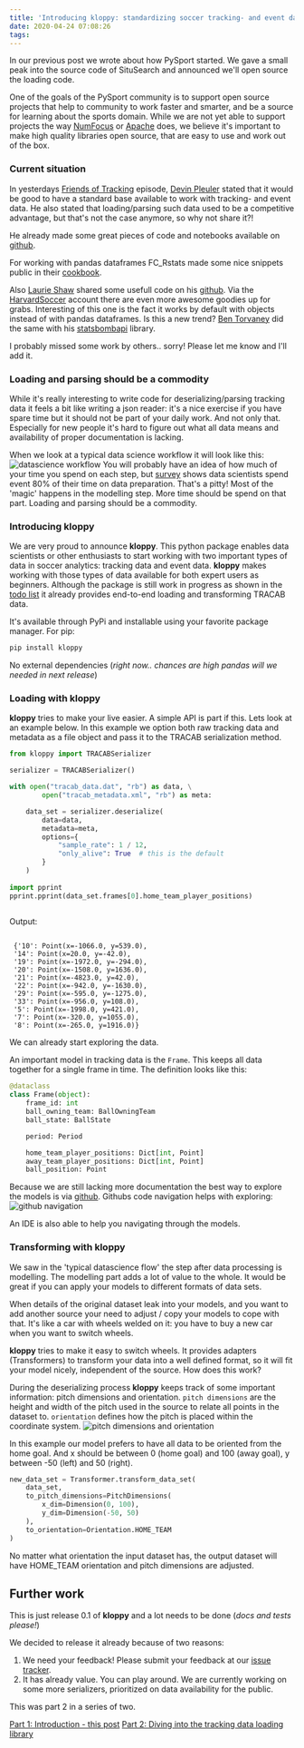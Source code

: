 ```yaml
---
title: 'Introducing kloppy: standardizing soccer tracking- and event data'
date: 2020-04-24 07:08:26
tags:
---
```

In our previous post we wrote about how PySport started. We gave a small peak into the source code of SituSearch and announced we'll open source the loading code.
 
One of the goals of the PySport community is to support open source projects that help to community to work faster and smarter, and be a source for learning about the sports domain. While we are not yet able to support projects the way [NumFocus](https://numfocus.org/) or [Apache](https://www.apache.org/) does, we believe it's important to make high quality libraries open source, that are easy to use and work out of the box.

### Current situation

In yesterdays [Friends of Tracking](https://www.youtube.com/channel/UCUBFJYcag8j2rm_9HkrrA7w) episode, [Devin Pleuler](https://twitter.com/devinpleuler) stated that it would be good to have a standard base available to work with tracking- and event data. He also stated that loading/parsing such data used to be a competitive advantage, but that's not the case anymore, so why not share it?! 

He already made some great pieces of code and notebooks available on [github](https://github.com/devinpleuler/analytics-handbook).

For working with pandas dataframes FC_Rstats made some nice snippets public in their [cookbook](https://github.com/FCrSTATS/tracab_cookbook).

Also [Laurie Shaw](https://twitter.com/EightyFivePoint) shared some usefull code on his [github](https://github.com/Friends-of-Tracking-Data-FoTD/LaurieOnTracking). Via the [HarvardSoccer](https://github.com/HarvardSoccer/TrackingData) account there are even more awesome goodies up for grabs. Interesting of this one is the fact it works by default with objects instead of with pandas dataframes. Is this a new trend? [Ben Torvaney](https://twitter.com/Torvaney) did the same with his [statsbombapi](https://github.com/Torvaney/statsbombapi) library.

I probably missed some work by others.. sorry! Please let me know and I'll add it.


### Loading and parsing should be a commodity

While it's really interesting to write code for deserializing/parsing tracking data it feels a bit like writing a json reader: it's a nice exercise if you have spare time but it should not be part of your daily work. And not only that. Especially for new people it's hard to figure out what all data means and availability of proper documentation is lacking.

When we look at a typical data science workflow it will look like this:
![datascience workflow](/images/datascience-flow.png)
You will probably have an idea of how much of your time you spend on each step, but [survey](https://www.dataversity.net/survey-shows-data-scientists-spend-time-cleaning-data/#) shows data scientists spend event 80% of their time on data preparation. That's a pitty! Most of the 'magic' happens in the modelling step. More time should be spend on that part. Loading and parsing should be a commodity.

### Introducing kloppy

We are very proud to announce **kloppy**. This python package enables data scientists or other enthusiasts to start working with two important types of data in soccer analytics: tracking data and event data. **kloppy** makes working with those types of data available for both expert users as beginners. Although the package is still work in progress as shown in the [todo list](https://github.com/PySport/kloppy#todo-list) it already provides end-to-end loading and transforming TRACAB data.

It's available through PyPi and installable using your favorite package manager. For pip:
```sh
pip install kloppy
```
No external dependencies (*right now.. chances are high pandas will we needed in next release*)


### Loading with kloppy
**kloppy** tries to make your live easier. A simple API is part if this. Lets look at an example below. In this example we option both raw tracking data and metadata as a file object and pass it to the TRACAB serialization method.

```python
from kloppy import TRACABSerializer

serializer = TRACABSerializer()

with open("tracab_data.dat", "rb") as data, \
        open("tracab_metadata.xml", "rb") as meta:

    data_set = serializer.deserialize(
        data=data,
        metadata=meta,
        options={
            "sample_rate": 1 / 12,
            "only_alive": True  # this is the default
        }
    )
    
import pprint
pprint.pprint(data_set.frames[0].home_team_player_positions)
    
```
Output:
```text

 {'10': Point(x=-1066.0, y=539.0),
 '14': Point(x=20.0, y=-42.0),
 '19': Point(x=-1972.0, y=-294.0),
 '20': Point(x=-1508.0, y=1636.0),
 '21': Point(x=-4823.0, y=42.0),
 '22': Point(x=-942.0, y=-1630.0),
 '29': Point(x=-595.0, y=-1275.0),
 '33': Point(x=-956.0, y=108.0),
 '5': Point(x=-1998.0, y=421.0),
 '7': Point(x=-320.0, y=1055.0),
 '8': Point(x=-265.0, y=1916.0)}
```
We can already start exploring the data.

An important model in tracking data is the `Frame`. This keeps all data together for a single frame in time. The definition looks like this:
```python
@dataclass
class Frame(object):
    frame_id: int
    ball_owning_team: BallOwningTeam
    ball_state: BallState

    period: Period

    home_team_player_positions: Dict[int, Point]
    away_team_player_positions: Dict[int, Point]
    ball_position: Point
```
Because we are still lacking more documentation the best way to explore the models is via [github](https://github.com/PySport/kloppy/blob/master/kloppy/domain/models/tracking.py). Githubs code navigation helps with exploring:
![github navigation](/images/kloppy-frame.png)

An IDE is also able to help you navigating through the models.


### Transforming with kloppy
We saw in the 'typical datascience flow' the step after data processing is modelling. The modelling part adds a lot of value to the whole. It would be great if you can apply your models to different formats of data sets. 

When details of the original dataset leak into your models, and you want to add another source your need to adjust / copy your models to cope with that. It's like a car with wheels welded on it: you have to buy a new car when you want to switch wheels.

**kloppy** tries to make it easy to switch wheels. It provides adapters (Transformers) to transform your data into a well defined format, so it will fit your model nicely, independent of the source. How does this work?

During the deserializing process **kloppy** keeps track of some important information: pitch dimensions and orientation.
`pitch dimensions` are the height and width of the pitch used in the source to relate all points in the dataset to.
`orientation` defines how the pitch is placed within the coordinate system. 
![pitch dimensions and orientation](/images/pitch_dimension_and_orientation.png)

In this example our model prefers to have all data to be oriented from the home goal. And x should be between 0 (home goal) and 100 (away goal), y between -50 (left) and 50 (right).
```python
new_data_set = Transformer.transform_data_set(
    data_set,
    to_pitch_dimensions=PitchDimensions(
        x_dim=Dimension(0, 100),
        y_dim=Dimension(-50, 50)
    ),
    to_orientation=Orientation.HOME_TEAM
)
```
No matter what orientation the input dataset has, the output dataset will have HOME_TEAM orientation and pitch dimensions are adjusted.

## Further work
This is just release 0.1 of **kloppy** and a lot needs to be done (*docs and tests please!*) 

We decided to release it already because of two reasons:
1. We need your feedback! Please submit your feedback at our [issue tracker](https://github.com/PySport/kloppy/issues).
2. It has already value. You can play around. We are currently working on some more serializers, prioritized on data availability for the public.  

This was part 2 in a series of two.

[Part 1: Introduction - this post](/2020/04/21/About-PySport/)
[Part 2: Diving into the tracking data loading library](/2020/04/24/Introducing-kloppy-standardizing-soccer-tracking-and-event-data/)
 


